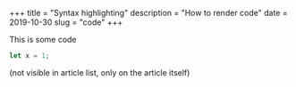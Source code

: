 +++
title = "Syntax highlighting"
description = "How to render code"
date = 2019-10-30
slug = "code"
+++

This is some code

```rust
let x = 1;
```

(not visible in article list, only on the article itself)
